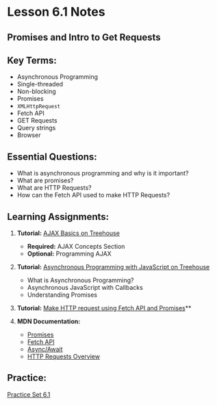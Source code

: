 # Lesson 6.1 Notes

## Promises and Intro to Get Requests

## Key Terms:

- Asynchronous Programming
- Single-threaded
- Non-blocking
- Promises
- `XMLHttpRequest`
- Fetch API
- GET Requests
- Query strings
- Browser

## Essential Questions:

- What is asynchronous programming and why is it important?
- What are promises?
- What are HTTP Requests?
- How can the Fetch API used to make HTTP Requests?

## Learning Assignments:

1. **Tutorial:** [AJAX Basics on Treehouse](https://teamtreehouse.com/library/ajax-basics-2)
    * **Required:** AJAX Concepts Section
    * **Optional:** Programming AJAX

2. **Tutorial:** [Asynchronous Programming with JavaScript on Treehouse](https://teamtreehouse.com/library/asynchronous-programming-with-javascript)
    * What is Asynchronous Programming?
    * Asynchronous JavaScript with Callbacks
    * Understanding Promises

3. **Tutorial:** [Make HTTP request using Fetch API and Promises](https://medium.com/@armando_amador/how-to-make-http-requests-using-fetch-api-and-promises-b0ca7370a444)**

4. **MDN Documentation:**

    * [Promises](https://developer.mozilla.org/en-US/docs/Web/JavaScript/Reference/Global_Objects/Promise)
    * [Fetch API](https://developer.mozilla.org/en-US/docs/Web/API/Fetch_API)
    * [Async/Await](https://developer.mozilla.org/en-US/docs/Web/JavaScript/Reference/Statements/async_function)
    * [HTTP Requests Overview](https://developer.mozilla.org/en-US/docs/Web/HTTP/Methods)


## Practice:

[Practice Set 6.1](./practice)
